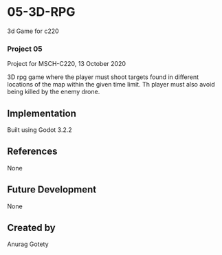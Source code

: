 # 05-3D-RPG
3d Game for c220

### Project 05
Project for MSCH-C220, 13 October 2020

3D rpg game where the player must shoot targets found in different locations of the map within the given time limit. Th player must also avoid being killed by the enemy drone. 

## Implementation
Built using Godot 3.2.2



## References
None

## Future Development
None

## Created by 
Anurag Gotety
```
